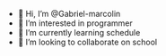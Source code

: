 - 👋 Hi, I’m @Gabriel-marcolin
- 👀 I’m interested in programmer
- 🌱 I’m currently learning schedule
- 💞️ I’m looking to collaborate on school


<!---
Gabriel-marcolin/Gabriel-marcolin is a ✨ special ✨ repository because its `README.md` (this file) appears on your GitHub profile.
You can click the Preview link to take a look at your changes.
--->
